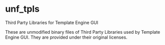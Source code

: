 # unf_tpls
Third Party Libraries for Template Engine GUI

These are unmodified binary files of Third Party Libraries used by Template Engine GUI. They are provided under their original licenses.
